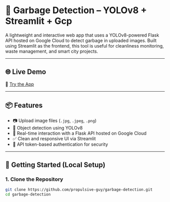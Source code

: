 # 🧠 Garbage Detection – YOLOv8 + Streamlit + Gcp 

A lightweight and interactive web app that uses a YOLOv8-powered Flask API hosted on Google Cloud to detect garbage in uploaded images. Built using Streamlit as the frontend, this tool is useful for cleanliness monitoring, waste management, and smart city projects.

---

## 🌐 Live Demo

🔗 [Try the App](https://garbage-detection.streamlit.app)

---

## 📦 Features

- 📷 Upload image files (`.jpg`, `.jpeg`, `.png`)
- 🧠 Object detection using YOLOv8
- 🔄 Real-time interaction with a Flask API hosted on Google Cloud
- ✅ Clean and responsive UI via Streamlit
- 🔐 API token-based authentication for security

---

## 🚀 Getting Started (Local Setup)

### 1. Clone the Repository

```bash
git clone https://github.com/propulsive-guy/garbage-detection.git
cd garbage-detection

